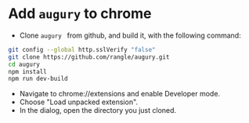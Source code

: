 # Add `augury` to chrome
* Clone `augury ` from github, and build it, with the following command:
```bash
git config --global http.sslVerify "false"
git clone https://github.com/rangle/augury.git
cd augury
npm install
npm run dev-build
```
* Navigate to chrome://extensions and enable Developer mode.
* Choose "Load unpacked extension".
* In the dialog, open the directory you just cloned.
